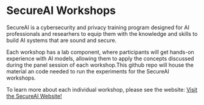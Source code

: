 # SecureAI Workshops

SecureAI is a cybersecurity and privacy training program designed for AI professionals
and researhers to equip them with the knowledge and skills to build AI systems that are sound
and secure.

Each workshop has a lab component, where participants will get hands-on experience
with AI models, allowing them to apply the concepts discussed during the panel session
of each workshop.This github repo will house the material an code needed to run the experiments
for the SecureAI workshops.

To learn more about each individual workshop, please see the website:
[Visit the SecureAI Website!](https://secureai.cs.luc.edu/)



